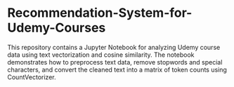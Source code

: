 # Recommendation-System-for-Udemy-Courses
This repository contains a Jupyter Notebook for analyzing Udemy course data using text vectorization and cosine similarity. The notebook demonstrates how to preprocess text data, remove stopwords and special characters, and convert the cleaned text into a matrix of token counts using CountVectorizer.
